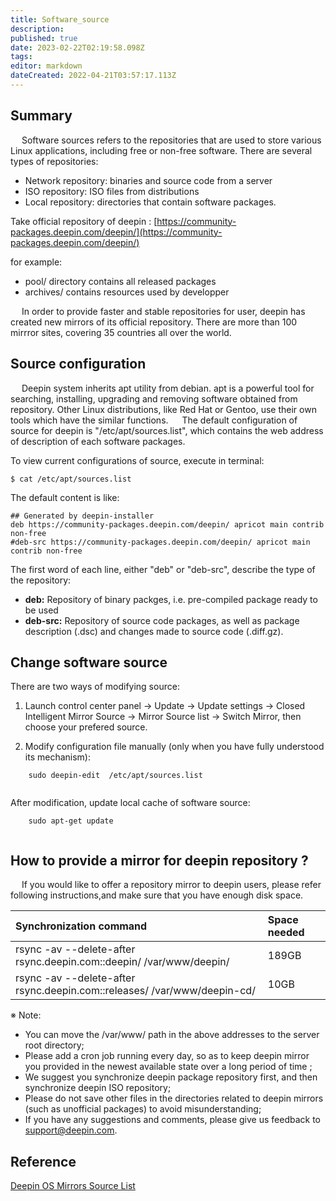 ```yaml
---
title: Software_source
description: 
published: true
date: 2023-02-22T02:19:58.098Z
tags: 
editor: markdown
dateCreated: 2022-04-21T03:57:17.113Z
---
```


## Summary

&emsp; Software sources refers to the repositories that are used to store various Linux applications, including free or non-free software. There are several types of repositories:

- Network repository: binaries and source code from a server
- ISO repository: ISO files from distributions
- Local repository: directories that contain software packages.

Take official repository of deepin : [https://community-packages.deepin.com/deepin/](https://community-packages.deepin.com/deepin/) 

for example:

- pool/    directory contains all released packages
- archives/    contains resources used by developper

&emsp; In order to provide faster and stable repositories for user, deepin has created new mirrors of its official repository. There are more than 100 mirrror sites, covering 35 countries all over the world.

## Source configuration

&emsp; Deepin system inherits apt utility from debian. apt is a powerful tool for searching, installing, upgrading and removing software obtained from repository. Other Linux distributions, like Red Hat or Gentoo, use their own tools which have the similar functions.
&emsp; The default configuration of source for deepin is "/etc/apt/sources.list", which contains the web address of description of each software packages.

To view current configurations of source, execute in terminal:

```
$ cat /etc/apt/sources.list
```   

The default content is like:

```
## Generated by deepin-installer
deb https://community-packages.deepin.com/deepin/ apricot main contrib non-free
#deb-src https://community-packages.deepin.com/deepin/ apricot main contrib non-free
```   

The first word of each line, either "deb" or "deb-src", describe the type of the repository:

- **deb:** Repository of binary packges, i.e. pre-compiled package ready to be used
- **deb-src:** Repository of source code packages, as well as package description (.dsc) and changes made to source code (.diff.gz).

## Change software source

There are two ways of modifying source:

1. Launch control center panel -> Update -> Update settings -> Closed Intelligent Mirror Source -> Mirror Source list -> Switch Mirror, then choose your prefered source.

2. Modify configuration file manually (only when you have fully understood its mechanism):
```
    sudo deepin-edit  /etc/apt/sources.list
    
```

After modification, update local cache of software source:

```
    sudo apt-get update
    
```

## How to provide a mirror for deepin repository ?

&emsp; If you would like to offer a repository mirror to deepin users, please refer following instructions,and make sure that you have enough disk space.

| Synchronization command	| Space needed |
| :--- | :--- |
| rsync -av --delete-after rsync.deepin.com::deepin/ /var/www/deepin/ | 189GB |
| rsync -av --delete-after rsync.deepin.com::releases/ /var/www/deepin-cd/ | 10GB |

※ Note:

- You can move the /var/www/ path in the above addresses to the server root directory;
- Please add a cron job running every day, so as to keep deepin mirror you provided in the newest available state over a long period of time ;
- We suggest you synchronize deepin package repository first, and then synchronize deepin ISO repository;
- Please do not save other files in the directories related to deepin mirrors (such as unofficial packages) to avoid misunderstanding;
- If you have any suggestions and comments, please give us feedback to support@deepin.com.

## Reference

[Deepin OS Mirrors Source List ](https://www.deepin.org/en/mirrors/packages/)

